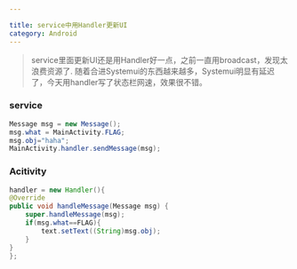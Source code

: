 ```yaml
---

title: service中用Handler更新UI
category: Android
---
```


> service里面更新UI还是用Handler好一点，之前一直用broadcast，发现太浪费资源了.
> 随着合进Systemui的东西越来越多，Systemui明显有延迟了，今天用handler写了状态栏网速，效果很不错。

### service

```java
Message msg = new Message();
msg.what = MainActivity.FLAG;
msg.obj="haha";
MainActivity.handler.sendMessage(msg);
```

### Acitivity

```java
handler = new Handler(){
@Override
public void handleMessage(Message msg) {
    super.handleMessage(msg);
    if(msg.what==FLAG){
        text.setText((String)msg.obj);
    }
}
};
```
